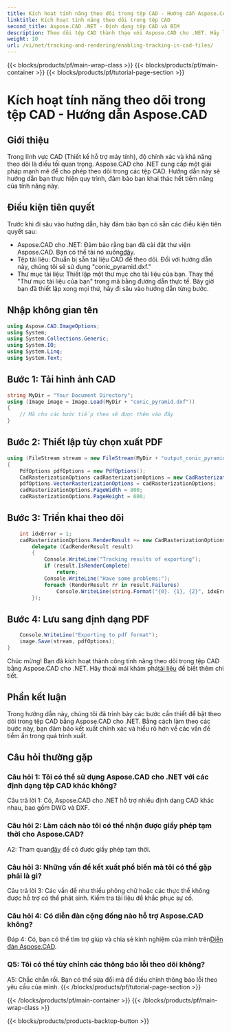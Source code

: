 ```yaml
---
title: Kích hoạt tính năng theo dõi trong tệp CAD - Hướng dẫn Aspose.CAD
linktitle: Kích hoạt tính năng theo dõi trong tệp CAD
second_title: Aspose.CAD .NET - Định dạng tệp CAD và BIM
description: Theo dõi tệp CAD thành thạo với Aspose.CAD cho .NET. Hãy làm theo hướng dẫn từng bước của chúng tôi để hiển thị chính xác và theo dõi lỗi. Tải ngay!
weight: 10
url: /vi/net/tracking-and-rendering/enabling-tracking-in-cad-files/
---
```


{{< blocks/products/pf/main-wrap-class >}}
{{< blocks/products/pf/main-container >}}
{{< blocks/products/pf/tutorial-page-section >}}

# Kích hoạt tính năng theo dõi trong tệp CAD - Hướng dẫn Aspose.CAD

## Giới thiệu

Trong lĩnh vực CAD (Thiết kế hỗ trợ máy tính), độ chính xác và khả năng theo dõi là điều tối quan trọng. Aspose.CAD cho .NET cung cấp một giải pháp mạnh mẽ để cho phép theo dõi trong các tệp CAD. Hướng dẫn này sẽ hướng dẫn bạn thực hiện quy trình, đảm bảo bạn khai thác hết tiềm năng của tính năng này.

## Điều kiện tiên quyết

Trước khi đi sâu vào hướng dẫn, hãy đảm bảo bạn có sẵn các điều kiện tiên quyết sau:
-  Aspose.CAD cho .NET: Đảm bảo rằng bạn đã cài đặt thư viện Aspose.CAD. Bạn có thể tải nó xuống[đây](https://releases.aspose.com/cad/net/).
- Tệp tài liệu: Chuẩn bị sẵn tài liệu CAD để theo dõi. Đối với hướng dẫn này, chúng tôi sẽ sử dụng "conic_pyramid.dxf."
- Thư mục tài liệu: Thiết lập một thư mục cho tài liệu của bạn. Thay thế "Thư mục tài liệu của bạn" trong mã bằng đường dẫn thực tế.
Bây giờ bạn đã thiết lập xong mọi thứ, hãy đi sâu vào hướng dẫn từng bước.

## Nhập không gian tên

```csharp
using Aspose.CAD.ImageOptions;
using System;
using System.Collections.Generic;
using System.IO;
using System.Linq;
using System.Text;
```

## Bước 1: Tải hình ảnh CAD

```csharp
string MyDir = "Your Document Directory";
using (Image image = Image.Load(MyDir + "conic_pyramid.dxf"))
{
    // Mã cho các bước tiếp theo sẽ được thêm vào đây
}
```

## Bước 2: Thiết lập tùy chọn xuất PDF

```csharp
using (FileStream stream = new FileStream(MyDir + "output_conic_pyramid.pdf", FileMode.Create))
{
    PdfOptions pdfOptions = new PdfOptions();
    CadRasterizationOptions cadRasterizationOptions = new CadRasterizationOptions();
    pdfOptions.VectorRasterizationOptions = cadRasterizationOptions;
    cadRasterizationOptions.PageWidth = 800;
    cadRasterizationOptions.PageHeight = 600;
```

## Bước 3: Triển khai theo dõi

```csharp
    int idxError = 1;
    cadRasterizationOptions.RenderResult += new CadRasterizationOptions.CadRenderHandler(
        delegate (CadRenderResult result)
        {
            Console.WriteLine("Tracking results of exporting");
            if (result.IsRenderComplete)
                return;
            Console.WriteLine("Have some problems:");
            foreach (RenderResult rr in result.Failures)
                Console.WriteLine(string.Format("{0}. {1}, {2}", idxError++, rr.RenderCode.ToString(), rr.Message));
        });
```

## Bước 4: Lưu sang định dạng PDF

```csharp
    Console.WriteLine("Exporting to pdf format");
    image.Save(stream, pdfOptions);
}
```

 Chúc mừng! Bạn đã kích hoạt thành công tính năng theo dõi trong tệp CAD bằng Aspose.CAD cho .NET. Hãy thoải mái khám phá[tài liệu](https://reference.aspose.com/cad/net/) để biết thêm chi tiết.

## Phần kết luận

Trong hướng dẫn này, chúng tôi đã trình bày các bước cần thiết để bật theo dõi trong tệp CAD bằng Aspose.CAD cho .NET. Bằng cách làm theo các bước này, bạn đảm bảo kết xuất chính xác và hiểu rõ hơn về các vấn đề tiềm ẩn trong quá trình xuất.

## Câu hỏi thường gặp

### Câu hỏi 1: Tôi có thể sử dụng Aspose.CAD cho .NET với các định dạng tệp CAD khác không?

Câu trả lời 1: Có, Aspose.CAD cho .NET hỗ trợ nhiều định dạng CAD khác nhau, bao gồm DWG và DXF.

### Câu hỏi 2: Làm cách nào tôi có thể nhận được giấy phép tạm thời cho Aspose.CAD?

 A2: Tham quan[đây](https://purchase.aspose.com/temporary-license/) để có được giấy phép tạm thời.

### Câu hỏi 3: Những vấn đề kết xuất phổ biến mà tôi có thể gặp phải là gì?

Câu trả lời 3: Các vấn đề như thiếu phông chữ hoặc các thực thể không được hỗ trợ có thể phát sinh. Kiểm tra tài liệu để khắc phục sự cố.

### Câu hỏi 4: Có diễn đàn cộng đồng nào hỗ trợ Aspose.CAD không?

 Đáp 4: Có, bạn có thể tìm trợ giúp và chia sẻ kinh nghiệm của mình trên[Diễn đàn Aspose.CAD](https://forum.aspose.com/c/cad/19).

### Q5: Tôi có thể tùy chỉnh các thông báo lỗi theo dõi không?

A5: Chắc chắn rồi. Bạn có thể sửa đổi mã để điều chỉnh thông báo lỗi theo yêu cầu của mình.
{{< /blocks/products/pf/tutorial-page-section >}}

{{< /blocks/products/pf/main-container >}}
{{< /blocks/products/pf/main-wrap-class >}}

{{< blocks/products/products-backtop-button >}}
